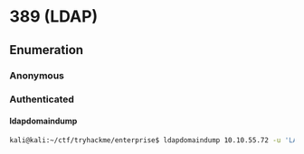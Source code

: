 # 389 (LDAP)

## Enumeration

### Anonymous

### Authenticated

#### ldapdomaindump

```bash
kali@kali:~/ctf/tryhackme/enterprise$ ldapdomaindump 10.10.55.72 -u 'LAB-ENTERPRISE\nik' -p ToastyBoi! -o ldapdomaindumpdir
```

